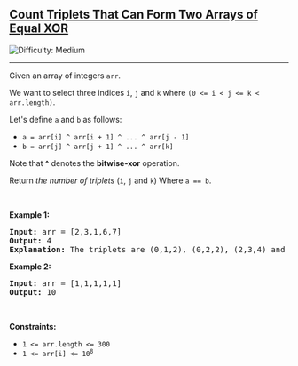 <h2><a href="https://leetcode.com/problems/count-triplets-that-can-form-two-arrays-of-equal-xor">Count Triplets That Can Form Two Arrays of Equal XOR</a></h2> <img src='https://img.shields.io/badge/Difficulty-Medium-orange' alt='Difficulty: Medium' /><hr><p>Given an array of integers <code>arr</code>.</p>

<p>We want to select three indices <code>i</code>, <code>j</code> and <code>k</code> where <code>(0 &lt;= i &lt; j &lt;= k &lt; arr.length)</code>.</p>

<p>Let&#39;s define <code>a</code> and <code>b</code> as follows:</p>

<ul>
	<li><code>a = arr[i] ^ arr[i + 1] ^ ... ^ arr[j - 1]</code></li>
	<li><code>b = arr[j] ^ arr[j + 1] ^ ... ^ arr[k]</code></li>
</ul>

<p>Note that <strong>^</strong> denotes the <strong>bitwise-xor</strong> operation.</p>

<p>Return <em>the number of triplets</em> (<code>i</code>, <code>j</code> and <code>k</code>) Where <code>a == b</code>.</p>

<p>&nbsp;</p>
<p><strong class="example">Example 1:</strong></p>

<pre>
<strong>Input:</strong> arr = [2,3,1,6,7]
<strong>Output:</strong> 4
<strong>Explanation:</strong> The triplets are (0,1,2), (0,2,2), (2,3,4) and (2,4,4)
</pre>

<p><strong class="example">Example 2:</strong></p>

<pre>
<strong>Input:</strong> arr = [1,1,1,1,1]
<strong>Output:</strong> 10
</pre>

<p>&nbsp;</p>
<p><strong>Constraints:</strong></p>

<ul>
	<li><code>1 &lt;= arr.length &lt;= 300</code></li>
	<li><code>1 &lt;= arr[i] &lt;= 10<sup>8</sup></code></li>
</ul>
